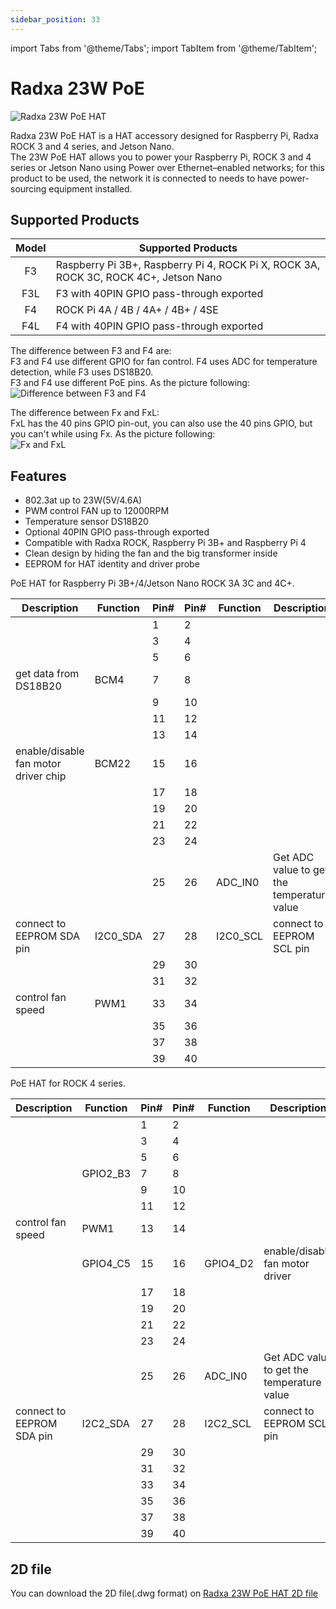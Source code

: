 ```yaml
---
sidebar_position: 33
---
```


import Tabs from '@theme/Tabs';
import TabItem from '@theme/TabItem';

# Radxa 23W PoE

![Radxa 23W PoE HAT](/img/accessories/poe-hat/23w-poe.webp)

Radxa 23W PoE HAT is a HAT accessory designed for Raspberry Pi, Radxa ROCK 3 and 4 series, and Jetson Nano.  
The 23W PoE HAT allows you to power your Raspberry Pi, ROCK 3 and 4 series or Jetson Nano using Power over Ethernet–enabled networks;
for this product to be used, the network it is connected to needs to have power-sourcing equipment installed.

<Tabs queryString="section">
<TabItem value="specs" label="Hardware Introduction">

## Supported Products

| Model | Supported Products                                                                   |
| :---: | ------------------------------------------------------------------------------------ |
|  F3   | Raspberry Pi 3B+, Raspberry Pi 4, ROCK Pi X, ROCK 3A, ROCK 3C, ROCK 4C+, Jetson Nano |
|  F3L  | F3 with 40PIN GPIO pass-through exported                                             |
|  F4   | ROCK Pi 4A / 4B / 4A+ / 4B+ / 4SE                                                    |
|  F4L  | F4 with 40PIN GPIO pass-through exported                                             |

The difference between F3 and F4 are:  
F3 and F4 use different GPIO for fan control. F4 uses ADC for temperature detection, while F3 uses DS18B20.  
F3 and F4 use different PoE pins. As the picture following:  
![Difference between F3 and F4](/img/accessories/poe-hat/23w-poe-f3f4.webp)

The difference between Fx and FxL:  
FxL has the 40 pins GPIO pin-out, you can also use the 40 pins GPIO, but you can't while using Fx. As the picture following:  
![Fx and FxL](/img/accessories/poe-hat/23w-poe-l.webp)

## Features

- 802.3at up to 23W(5V/4.6A)
- PWM control FAN up to 12000RPM
- Temperature sensor DS18B20
- Optional 40PIN GPIO pass-through exported
- Compatible with Radxa ROCK, Raspberry Pi 3B+ and Raspberry Pi 4
- Clean design by hiding the fan and the big transformer inside
- EEPROM for HAT identity and driver probe

</TabItem>
<TabItem value="hardware" label="Hareware Information">
<Tabs queryString="model">
<TabItem value="f3" label="F3/F3L Pinout">

PoE HAT for Raspberry Pi 3B+/4/Jetson Nano ROCK 3A 3C and 4C+.

<div className='gpio_style'>

| Description                          | Function | Pin# | Pin# | Function | Description                                |
| ------------------------------------ | -------- | ---- | ---- | -------- | ------------------------------------------ |
|                                      |          | 1    | 2    |          |                                            |
|                                      |          | 3    | 4    |          |                                            |
|                                      |          | 5    | 6    |          |                                            |
| get data from DS18B20                | BCM4     | 7    | 8    |          |                                            |
|                                      |          | 9    | 10   |          |                                            |
|                                      |          | 11   | 12   |          |                                            |
|                                      |          | 13   | 14   |          |                                            |
| enable/disable fan motor driver chip | BCM22    | 15   | 16   |          |                                            |
|                                      |          | 17   | 18   |          |                                            |
|                                      |          | 19   | 20   |          |                                            |
|                                      |          | 21   | 22   |          |                                            |
|                                      |          | 23   | 24   |          |                                            |
|                                      |          | 25   | 26   | ADC_IN0  | Get ADC value to get the temperature value |
| connect to EEPROM SDA pin            | I2C0_SDA | 27   | 28   | I2C0_SCL | connect to EEPROM SCL pin                  |
|                                      |          | 29   | 30   |          |                                            |
|                                      |          | 31   | 32   |          |                                            |
| control fan speed                    | PWM1     | 33   | 34   |          |                                            |
|                                      |          | 35   | 36   |          |                                            |
|                                      |          | 37   | 38   |          |                                            |
|                                      |          | 39   | 40   |          |                                            |

</div>

</TabItem>

<TabItem value="f4" label="F4/F4L Pinout">

PoE HAT for ROCK 4 series.

<div className='gpio_style'>

| Description               | Function | Pin# | Pin# | Function | Description                                |
| ------------------------- | -------- | ---- | ---- | -------- | ------------------------------------------ |
|                           |          | 1    | 2    |          |                                            |
|                           |          | 3    | 4    |          |                                            |
|                           |          | 5    | 6    |          |                                            |
|                           | GPIO2_B3 | 7    | 8    |          |                                            |
|                           |          | 9    | 10   |          |                                            |
|                           |          | 11   | 12   |          |                                            |
| control fan speed         | PWM1     | 13   | 14   |          |                                            |
|                           | GPIO4_C5 | 15   | 16   | GPIO4_D2 | enable/disable fan motor driver            |
|                           |          | 17   | 18   |          |                                            |
|                           |          | 19   | 20   |          |                                            |
|                           |          | 21   | 22   |          |                                            |
|                           |          | 23   | 24   |          |                                            |
|                           |          | 25   | 26   | ADC_IN0  | Get ADC value to get the temperature value |
| connect to EEPROM SDA pin | I2C2_SDA | 27   | 28   | I2C2_SCL | connect to EEPROM SCL pin                  |
|                           |          | 29   | 30   |          |                                            |
|                           |          | 31   | 32   |          |                                            |
|                           |          | 33   | 34   |          |                                            |
|                           |          | 35   | 36   |          |                                            |
|                           |          | 37   | 38   |          |                                            |
|                           |          | 39   | 40   |          |                                            |

</div>

</TabItem>
</Tabs>

## 2D file

You can download the 2D file(.dwg format) on [Radxa 23W PoE HAT 2D file](https://dl.radxa.com/accessories/poe-hat/rockpi_poe_hat_V1.2_20190521.dwg)

</TabItem>
</Tabs>

